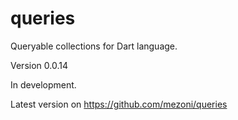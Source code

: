 queries
=======

Queryable collections for Dart language.

Version 0.0.14

In development.

Latest version on https://github.com/mezoni/queries